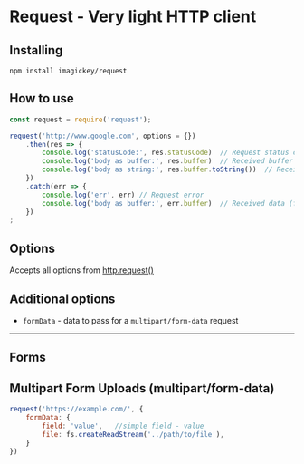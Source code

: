 # Request - Very light HTTP client

## Installing

```shell
npm install imagickey/request
```

## How to use

```js
const request = require('request');

request('http://www.google.com', options = {})
    .then(res => {
        console.log('statusCode:', res.statusCode)  // Request status code
        console.log('body as buffer:', res.buffer)  // Received buffer
        console.log('body as string:', res.buffer.toString())  // Received buffer
    })
    .catch(err => {
        console.log('err', err) // Request error
        console.log('body as buffer:', err.buffer)  // Received data (for example in 404 or 502 status code)
    })
;
```

## Options
Accepts all options from [http.request()](https://nodejs.org/api/http.html#http_http_request_options_callback)

## Additional options
- `formData` - data to pass for a `multipart/form-data` request

---


## Forms

## Multipart Form Uploads (multipart/form-data)

```js
request('https://example.com/', {
    formData: {
        field: 'value',   //simple field - value 
        file: fs.createReadStream('../path/to/file'),
    }
})
```